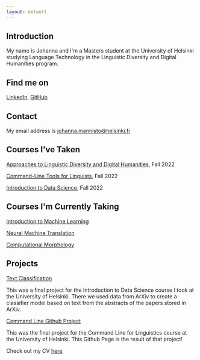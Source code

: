 ```yaml
---
layout: default
---
```


## Introduction

My name is Johanna and I'm a Masters student at the University of Helsinki studying Language Technology in the Linguistic Diversity and Digital Humanities program. 

## Find me on

[LinkedIn](www.linkedin.com/in/jmannisto), [GitHub](https://github.com/johannamannisto)

## Contact

My email address is [johanna.mannisto@helsinki.fi](mailto:johanna.mannisto@helsinki.fi)

## Courses I've Taken
[Approaches to Linguistic Diversity and Digital Humanities](https://studies.helsinki.fi/courses/cu/hy-CU-134680643-2020-08-01/LDA-310/Approaches_to_linguistic_diversity_and_digital_humanities), Fall 2022 

[Command-Line Tools for Linguists](https://studies.helsinki.fi/courses/cu/hy-CU-134651633-2021-08-01/KIK-LG221/Command_Line_Tools_for_Linguists), Fall 2022 

[Introduction to Data Science](https://studies.helsinki.fi/courses/cu/hy-CU-118209216-2021-08-01/DATA11001/Introduction_to_Data_Science), Fall 2022

## Courses I'm Currently Taking
[Introduction to Machine Learning](https://studies.helsinki.fi/courses/cu/hy-CU-118207827-2021-08-01)

[Neural Machine Translation](https://studies.helsinki.fi/courses/cu/hy-CU-134683610-2020-08-01/LDA-T306/Machine_Translation)

[Computational Morphology](https://studies.helsinki.fi/courses/cu/hy-CU-134683523-2020-08-01/LDA-T302/Computational_morphology)

## Projects
[Text Classification](https://github.com/jmannisto/Scientific-Text-Classification-with-arXiv) 

This was a final project for the Introduction to Data Science course I took at the University of Helsinki. There we used data from ArXiv to create a classifier model based on text from the abstracts of the papers stored in ArXiv. 

[Command Line Github Project](https://github.com/johannamannisto/johannamannisto.github.io)

This was the final project for the Command Line for Linguistics course at the University of Helsinki. This Github Page is the result of that project! 

Check out my CV [here](/assets/CV_JMannisto.pdf)
